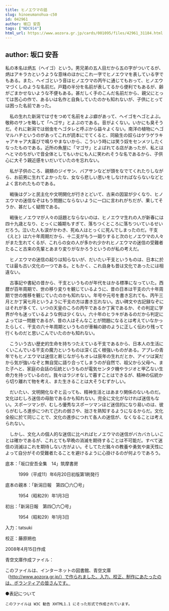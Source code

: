 ```yaml
---
title: ヒノエウマの話
slug: hinoeumanohua-c50
id: 042961
author: 坂口 安吾
tags: ["NDC914"]
html_url: https://www.aozora.gr.jp/cards/001095/files/42961_31184.html
---
```


## author: 坂口 安吾

私の本名は炳五（ヘイゴ）という。男兄弟の五人目だから五の字がついてるが、炳はアキラカというような意味のほかにこれ一字でヒノエウマを表している字でもある。また、ヘイゴという音はヒノエウマの丙午に通じてもおって、ヒノエウマづくしのような名前だ。戸籍の半分を名前が表してるから便利でもあるが、齢がごまかせないような不便もある。甚だしく手のこんだ名前だから、親父にとっては苦心の作で、あるいは名作と自負していたのかも知れないが、子供にとっては困った名前であった。

　私の生れた新潟では寸をつめて名前をよぶ癖があって、ヘイゴをヘゴとよぶ。敬称のサンを略して「ヘゴサ」とよぶのである。音がよくない。いかにも臭そうだ。それに新潟では弱虫をヘゴタレと呼ぶから益々よくない。南洋の植物にヘゴマルハチというのがあってこれが読本にでてくると、同級生の奴らはゲラゲラキャアキャア大喜びで鳴りやまないから、こういう時には笑う奴をセンメツしたくなったものである。近所の魚屋に「マゴサ」とよばれてる店があったが、私とはヘとマのちがいで音全体としてもいかにも人に笑われそうな名であるから、子供心に大そう親近感をいだいていたのを忘れない。

　私が子供のころ、親類のジイサン、バアサンなどが頭をなでてくれたりしながら、お前男に生れてよかったな、女なら悲しい思いをしなければならないなどとよく言われたものである。

　戦後はグンと民主化や文明開化が行きとどいて、古来の因習が少くなり、ヒノエウマの迷信なぞはもう問題にならないように一口に言われがちだが、果してそうか、甚だしく疑問である。

　戦後ヒノエウマが人々の話題とならないのは、ヒノエウマ生れの人が新春には四十九歳となり、とっくに婚期もすぎて、落ちつくところに落ちついているせいだろう。泣いた人も涙がかわき、死ぬ人はとっくに死んでしまったのだ。干支《えと》は六十年周期だから、十二支がもう一廻りすると次のヒノエウマの人々がまた生れてくるが、これらの女の人が多かれ少かれヒノエウマの迷信の受難者たること古来の先輩とあまり変りがなかろうというのが私の考えだ。

　ヒノエウマの迷信の起りは知らないが、だいたい干支というものは、日本に於ては最も古い文化の一つである。ともかく、これ自身も昔は文化であったには相違ない。

　古事記や書紀の昔から、干支というものが年代をはかる標準になっていた。西暦が百年周期で、世の移り変りを観じているように、昔の日本は干支の六十年周期で世の推移を観じていたのかも知れない。年号や元号を書き忘れても、丙午三月とか丁寅七月というように干支の方は書き忘れない。古い碑文や古記録なぞにはそれが多くて、いつの天皇のころの丙午であるか丁寅であるか、その判定に学界が今も迷っているような例は少くない。六十年のヒラキがあるのだから判定によっては一問題であるが、昔の人はそんなことが問題になるとは考えていなかったらしく、干支の六十年周期というものが車輪の跡のように正しく伝わり残って行くものだと思いこんでいたのかも知れない。

　こういう古い歴史的生命を持ちつたえている干支であるから、日本人の生活にくいこんでいる干支の魔力というものは深く広く根強いものがある。アプレの青年でもヒノエウマは迷信と断じながらもオレは辰年の生れだとか、アイツは寅だから気が強いなぞと無自覚に語り合ってしまうのが自然で、祖父から父母へ、また子へと、家庭の会話の伝統というものが電気センタク機やラジオと甲乙ない生命力を持っているのだ。我々はラジオなしで暮すことはできるが、精神の伝統から切り離れて物を考え、また生きることは大そうむずかしい。

　だいたい、文明開化なぞと云っても、精神生活とはあまり関係のないものだ。文化はむしろ迷信の母胎であるかも知れない。完全に文化がなければ迷信もない。スポーツマンが、むしろ優秀なスポーツマンほど迷信的になり易いのは、彼らがむしろ進歩につれて己れの弱さや、拙さを熟知するようになるからだ。文化全般に於て同じことで、文化の進歩につれて各人の迷信が、なくなることは考えられない。

　しかし、文化人の個人的な迷信に比べればヒノエウマの迷信がバカバカしいことは確かであるが、これとても早晩の消滅を期待することは不可能だ。すべて迷信の消滅はこれを期待しない方がよい。そしてただ銘々の教養や勇気や楽天性によって自分がその受難者たることを避けるように心掛けるのが何よりであろう。













底本：「坂口安吾全集　14」筑摩書房


　　　1999（平成11）年6月20日初版第1刷発行

底本の親本：「新潟日報　第四〇六〇号」

　　　1954（昭和29）年1月3日

初出：「新潟日報　第四〇六〇号」

　　　1954（昭和29）年1月3日

入力：tatsuki

校正：藤原朔也

2008年4月15日作成

青空文庫作成ファイル：

このファイルは、インターネットの図書館、青空文庫（http://www.aozora.gr.jp/）で作られました。入力、校正、制作にあたったのは、ボランティアの皆さんです。











●表記について


	このファイルは W3C 勧告 XHTML1.1 にそった形式で作成されています。